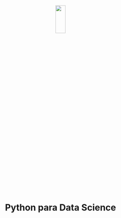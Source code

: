 

<h1 align="center">
    
<p align="center">
<img src="https://www.pinspiresoftware.com/wp-content/uploads/2023/08/data-science-using-python.png" width="25%" height="15%"/>

<h1 align="center"><b>Python para Data Science </b></h1>

<p align="center"> 
